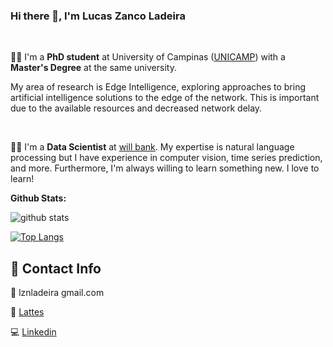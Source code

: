 ### Hi there 👋, I'm Lucas Zanco Ladeira

<br>

:man_student: I'm a **PhD student** at University of Campinas ([UNICAMP](https://ic.unicamp.br/)) with a **Master's Degree** at the same university.

My area of research is Edge Intelligence, exploring approaches to bring artificial intelligence solutions to the edge of the network. This is important due to the available resources and decreased network delay.

<br>

:man_technologist: I'm a **Data Scientist** at [will bank](https://www.willbank.com.br/).
My expertise is natural language processing but I have experience in computer vision, time series prediction, and more. Furthermore, I'm always willing to learn something new. I love to learn!
<br>

**Github Stats:**<br/>

![github stats](https://github-readme-stats.vercel.app/api?username=lucaslzl)

[![Top Langs](https://github-readme-stats.vercel.app/api/top-langs/?username=lucaslzl)](https://github.com/anuraghazra/github-readme-stats)

## 💬 Contact Info

:email: lznladeira gmail.com

:notebook: [Lattes](http://lattes.cnpq.br/9849459140148624)

:computer: [Linkedin](https://www.linkedin.com/in/lucas-zanco-ladeira-116271169/)
